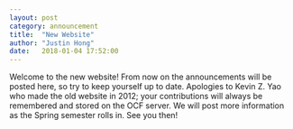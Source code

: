```yaml
---
layout: post
category: announcement
title:  "New Website"
author: "Justin Hong"
date:   2018-01-04 17:52:00
---
```


Welcome to the new website! From now on the announcements will be posted here, so try to keep yourself up to date. Apologies to Kevin Z. Yao who made the old website in 2012; your contributions will always be remembered and stored on the OCF server. We will post more information as the Spring semester rolls in. See you then!
